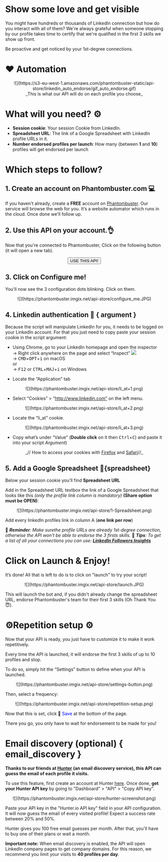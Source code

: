 # Show some love and get visible
You might have hundreds or thousands of LinkedIn connection but how do you interact with all of them? We're always grateful when someone stopping by our profile takes time to certify that we're qualified in the first 3 skills we show up front.

Be proactive and get noticed by your 1st-degree connections.

# ❤️ Automation
<center>![](https://s3-eu-west-1.amazonaws.com/phantombuster-static/api-store/linkedin_auto_endorse/gif_auto_endorse.gif)</center>

<center>_This is what our API will do on each profile you choose_</center>

# What will you need? ⚙️ 
- **Session cookie**: Your session Cookie from LinkedIn.
- **Spreadsheet URL**: The link of a Google Spreadsheet with LinkedIn profile URLs in it.
- **Number endorsed profiles per launch**: How many (between **1** and **10**) profiles will get endorsed per launch

# Which steps to follow?
## 1. Create an account on Phantombuster.com 💻
If you haven't already, create a **FREE** account on [Phantombuster](https://phantombuster.com/register). Our service will browse the web for you. It’s a website automator which runs in the cloud. Once done we'll follow up.


## 2. Use this API on your account.👌
Now that you're connected to Phantombuster, Click on the following button (it will open a new tab).

<center><button type="button" class="btn btn-warning callToAction" onclick="useThisApi()">USE THIS API!</button></center>

## 3. Click on Configure me!
You'll now see the 3 configuration dots blinking. Click on them.

<center>![](https://phantombuster.imgix.net/api-store/configure_me.JPG)</center>

## 4. Linkedin authentication 🔑 { argument }
Because the script will manipulate LinkedIn for you, it needs to be logged on your LinkedIn account. For that you just need to copy paste your session cookie in the script argument:
* Using Chrome, go to your LinkedIn homepage and open the inspector  
→ Right click anywhere on the page and select “Inspect” ![](https://phantombuster.imgix.net/api-store/Inspect+browser.png)  
→ <kbd>CMD</kbd>+<kbd>OPT</kbd>+<kbd>i</kbd> on macOS  
or  
→ <kbd>F12</kbd> or <kbd>CTRL</kbd>+<kbd>MAJ</kbd>+<kbd>i</kbd> on Windows

* Locate the “Application” tab

<center>![](https://phantombuster.imgix.net/api-store/li_at+1.png)</center>

* Select “Cookies” > “http://www.linkedin.com” on the left menu.

<center>![](https://phantombuster.imgix.net/api-store/li_at+2.png)</center>

* Locate the “li_at” cookie.

<center>![](https://phantombuster.imgix.net/api-store/li_at+3.png)</center>

* Copy what’s under “Value” (**Double click** on it then <kbd>Ctrl</kbd>+<kbd>C</kbd>) and paste it into your script _Argument_)


<center>_// How to access your cookies with <a href="https://developer.mozilla.org/en-US/docs/Tools/Storage_Inspector" target="_blank">Firefox</a> and <a href="https://www.macobserver.com/tmo/article/see_full_cookie_details_in_safari_5.1" target="_blank">Safari</a>//_</center>


## 5. Add a Google Spreadsheet 📑{spreadsheet}
Below your session cookie you’ll find **Spreadsheet URL**

Add in the Spreadsheet URL textbox the link of a Google Spreadsheet that looks like this _(only the profile link column is mandatory)_ **(Share option must be OPEN)**:
<center>![](https://phantombuster.imgix.net/api-store/1-Spreadsheet.png)</center>

Add every linkedIn profiles link in column A (**one link per row**)

🔸 _**Reminder**: Make surethe profile URLs are already 1st-degree connection, otherwise the API won't be able to endorse the 3 firsts skills._
🔹 _**Tips**: To get a list of all your connections you can use: **<a href="https://phantombuster.com/api-store/3750/linkedin-followers-insights" target="_blank">LinkedIn Followers Insights</a>**_

# Click on Launch & Enjoy!
It’s done! All that is left to do is to click on "launch" to try your script!

<center>![](https://phantombuster.imgix.net/api-store/launch.JPG)</center>

This will launch the bot and, if you didn't already change the spreadsheet URL, endorse Phantombuster's team for their first 3 skills (Oh Thank You 😇). 



# ⚙️️Repetition setup ⚙️

Now that your API is ready, you just have to customize it to make it work repetitively.

Every time the API is launched, it will endorse the first 3 skills of up to 10 profiles and stop.

To do so, simply hit the “Settings” button to define when your API is launched.

<center>![](https://phantombuster.imgix.net/api-store/settings-button.png)</center>

Then, select a frequency:

<center>![](https://phantombuster.imgix.net/api-store/repetition-setup.png)</center>

Now that this is set, click 💾 <span style="color:blue">Save</span> at the bottom of the page.


There you go, you only have to wait for endorsement to be made for you!

# Email discovery (optional) { email_discovery }

**Thanks to our friends at [Hunter](https://hunter.io) (an email discovery service), this API can guess the email of each profile it visits.**

To use this feature, first create an account at Hunter [here](https://hunter.io/users/sign_up). Once done, **get your Hunter API key** by going to "Dashboard" > "API" > "Copy API key".

<center>![](https://phantombuster.imgix.net/api-store/hunter-screenshot.png)</center>

Paste your API key in the "Hunter.io API key" field in your API configuration. It will now guess the email of every visited profile! Expect a success rate between 20% and 50%.

Hunter gives you 100 free email guesses per month. After that, you'll have to buy one of their plans or wait a month.

**Important note:** When email discovery is enabled, the API will open LinkedIn company pages to get company domains. For this reason, we recommend you limit your visits to **40 profiles per day**.

